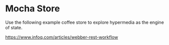 # Mocha Store

Use the following example coffee store to explore hypermedia as the engine of state.

https://www.infoq.com/articles/webber-rest-workflow

